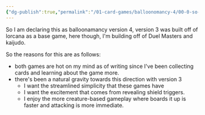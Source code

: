 ```yaml
---
{"dg-publish":true,"permalink":"/01-card-games/balloonomancy-4/00-0-so-what-s-being-done-here/","tags":["gardenEntry"]}
---
```



So I am declaring this as balloonamancy version 4, version 3 was built off of lorcana as a base game, here though, I'm building off of Duel Masters and kaijudo.

So the reasons for this are as follows:
- both games are hot on my mind as of writing since I've been collecting cards and learning about the game more.
- there's been a natural gravity towards this direction with version 3
	- I want the streamlined simplicity that these games have
	- I want the excitement that comes from revealing shield triggers.
	- I enjoy the more creature-based gameplay where boards it up is faster and attacking is more immediate.

